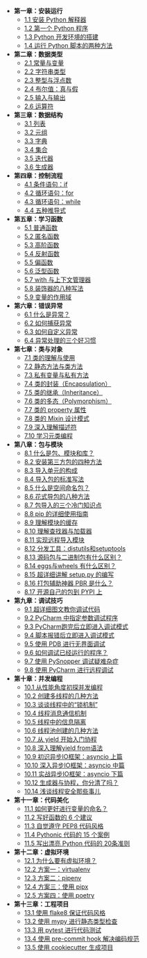 - **第一章：安装运行**
   * [1.1 安装 Python 解释器](http://demo.iswbm.com/en/latest/c01/c01_01.html)
   * [1.2 第一个 Python 程序](http://demo.iswbm.com/en/latest/c01/c01_02.html)
   * [1.3 Python 开发环境的搭建](http://demo.iswbm.com/en/latest/c01/c01_03.html)
   * [1.4 运行 Python 脚本的两种方法](http://demo.iswbm.com/en/latest/c01/c01_04.html)
- **第二章：数据类型**
   * [2.1 常量与变量](http://demo.iswbm.com/en/latest/c02/c02_01.html)
   * [2.2 字符串类型](http://demo.iswbm.com/en/latest/c02/c02_02.html)
   * [2.3 整型与浮点数](http://demo.iswbm.com/en/latest/c02/c02_03.html)
   * [2.4 布尔值：真与假](http://demo.iswbm.com/en/latest/c02/c02_04.html)
   * [2.5 输入与输出](http://demo.iswbm.com/en/latest/c02/c02_05.html)
   * [2.6 运算符](http://demo.iswbm.com/en/latest/c02/c02_06.html)
- **第三章：数据结构**
   * [3.1 列表](http://demo.iswbm.com/en/latest/c03/c03_01.html)
   * [3.2 元组](http://demo.iswbm.com/en/latest/c03/c03_02.html)
   * [3.3 字典](http://demo.iswbm.com/en/latest/c03/c03_03.html)
   * [3.4 集合](http://demo.iswbm.com/en/latest/c03/c03_04.html)
   * [3.5 迭代器](http://demo.iswbm.com/en/latest/c03/c03_05.html)
   * [3.6 生成器](http://demo.iswbm.com/en/latest/c03/c03_06.html)
- **第四章：控制流程**
   * [4.1 条件语句：if](http://demo.iswbm.com/en/latest/c04/c04_01.html)
   * [4.2 循环语句：for](http://demo.iswbm.com/en/latest/c04/c04_02.html)
   * [4.3 循环语句：while](http://demo.iswbm.com/en/latest/c04/c04_03.html)
   * [4.4 五种推导式](http://demo.iswbm.com/en/latest/c04/c04_04.html)
- **第五章：学习函数**
   * [5.1 普通函数](http://demo.iswbm.com/en/latest/c05/c05_01.html)
   * [5.2 匿名函数](http://demo.iswbm.com/en/latest/c05/c05_02.html)
   * [5.3 高阶函数](http://demo.iswbm.com/en/latest/c05/c05_03.html)
   * [5.4 反射函数](http://demo.iswbm.com/en/latest/c05/c05_04.html)
   * [5.5 偏函数](http://demo.iswbm.com/en/latest/c05/c05_05.html)
   * [5.6 泛型函数](http://demo.iswbm.com/en/latest/c05/c05_06.html)
   * [5.7 with 与上下文管理器](http://demo.iswbm.com/en/latest/c05/c05_07.html)
   * [5.8 装饰器的八种写法](http://demo.iswbm.com/en/latest/c05/c05_08.html)
   * [5.9 变量的作用域](http://demo.iswbm.com/en/latest/c05/c05_09.html)
- **第六章：错误异常**
   * [6.1 什么是异常？](http://demo.iswbm.com/en/latest/c06/c06_01.html)
   * [6.2 如何捕获异常](http://demo.iswbm.com/en/latest/c06/c06_02.html)
   * [6.3 如何自定义异常](http://demo.iswbm.com/en/latest/c06/c06_03.html)
   * [6.4 异常处理的三个好习惯](http://demo.iswbm.com/en/latest/c06/c06_04.html)
- **第七章：类与对象**
   * [7.1 类的理解与使用](http://demo.iswbm.com/en/latest/c07/c07_01.html)
   * [7.2 静态方法与类方法](http://demo.iswbm.com/en/latest/c07/c07_02.html)
   * [7.3 私有变量与私有方法](http://demo.iswbm.com/en/latest/c07/c07_03.html)
   * [7.4 类的封装（Encapsulation）](http://demo.iswbm.com/en/latest/c07/c07_04.html)
   * [7.5 类的继承（Inheritance）](http://demo.iswbm.com/en/latest/c07/c07_05.html)
   * [7.6 类的多态（Polymorphism）](http://demo.iswbm.com/en/latest/c07/c07_06.html)
   * [7.7 类的 property 属性](http://demo.iswbm.com/en/latest/c07/c07_07.html)
   * [7.8 类的 Mixin 设计模式](http://demo.iswbm.com/en/latest/c07/c07_08.html)
   * [7.9 深入理解描述符](http://demo.iswbm.com/en/latest/c07/c07_09.html)
   * [7.10 学习元类编程](http://demo.iswbm.com/en/latest/c07/c07_10.html)
- **第八章：包与模块**
   * [8.1 什么是包、模块和库？](http://demo.iswbm.com/en/latest/c08/c08_01.html)
   * [8.2 安装第三方包的四种方法](http://demo.iswbm.com/en/latest/c08/c08_02.html)
   * [8.3 导入单元的构成](http://demo.iswbm.com/en/latest/c08/c08_03.html)
   * [8.4 导入包的标准写法](http://demo.iswbm.com/en/latest/c08/c08_04.html)
   * [8.5 什么是空间命名包？](http://demo.iswbm.com/en/latest/c08/c08_05.html)
   * [8.6 花式导包的八种方法](http://demo.iswbm.com/en/latest/c08/c08_06.html)
   * [8.7 包导入的三个冷门知识点](http://demo.iswbm.com/en/latest/c08/c08_07.html)
   * [8.8 pip 的详细使用指南](http://demo.iswbm.com/en/latest/c08/c08_08.html)
   * [8.9 理解模块的缓存](http://demo.iswbm.com/en/latest/c08/c08_09.html)
   * [8.10 理解查找器与加载器](http://demo.iswbm.com/en/latest/c08/c08_10.html)
   * [8.11 实现远程导入模块](http://demo.iswbm.com/en/latest/c08/c08_11.html)
   * [8.12 分发工具：distutils和setuptools](http://demo.iswbm.com/en/latest/c08/c08_12.html)
   * [8.13 源码包与二进制包有什么区别？](http://demo.iswbm.com/en/latest/c08/c08_13.html)
   * [8.14 eggs与wheels 有什么区别？](http://demo.iswbm.com/en/latest/c08/c08_14.html)
   * [8.15 超详细讲解 setup.py 的编写](http://demo.iswbm.com/en/latest/c08/c08_15.html)
   * [8.16 打包辅助神器 PBR 是什么？](http://demo.iswbm.com/en/latest/c08/c08_16.html)
   * [8.17 开源自己的包到 PYPI 上](http://demo.iswbm.com/en/latest/c08/c08_17.html)
- **第九章：调试技巧**
   * [9.1 超详细图文教你调试代码](http://demo.iswbm.com/en/latest/c09/c09_01.html)
   * [9.2 PyCharm 中指定参数调试程序](http://demo.iswbm.com/en/latest/c09/c09_02.html)
   * [9.3 PyCharm跑完后立即进入调试模式](http://demo.iswbm.com/en/latest/c09/c09_03.html)
   * [9.4 脚本报错后立即进入调试模式](http://demo.iswbm.com/en/latest/c09/c09_04.html)
   * [9.5 使用 PDB 进行无界面调试](http://demo.iswbm.com/en/latest/c09/c09_05.html)
   * [9.6 如何调试已经运行的程序？](http://demo.iswbm.com/en/latest/c09/c09_06.html)
   * [9.7 使用 PySnopper 调试疑难杂症](http://demo.iswbm.com/en/latest/c09/c09_07.html)
   * [9.8 使用 PyCharm 进行远程调试](http://demo.iswbm.com/en/latest/c09/c09_08.html)
- **第十章：并发编程**
   * [10.1 从性能角度初探并发编程](http://demo.iswbm.com/en/latest/c10/c10_01.html)
   * [10.2 创建多线程的几种方法](http://demo.iswbm.com/en/latest/c10/c10_02.html)
   * [10.3 谈谈线程中的“锁机制”](http://demo.iswbm.com/en/latest/c10/c10_03.html)
   * [10.4 线程消息通信机制](http://demo.iswbm.com/en/latest/c10/c10_04.html)
   * [10.5 线程中的信息隔离](http://demo.iswbm.com/en/latest/c10/c10_05.html)
   * [10.6 线程池创建的几种方法](http://demo.iswbm.com/en/latest/c10/c10_06.html)
   * [10.7 从 yield 开始入门协程](http://demo.iswbm.com/en/latest/c10/c10_07.html)
   * [10.8 深入理解yield from语法](http://demo.iswbm.com/en/latest/c10/c10_08.html)
   * [10.9 初识异步IO框架：asyncio 上篇](http://demo.iswbm.com/en/latest/c10/c10_09.html)
   * [10.10 深入异步IO框架：asyncio 中篇](http://demo.iswbm.com/en/latest/c10/c10_10.html)
   * [10.11 实战异步IO框架：asyncio 下篇](http://demo.iswbm.com/en/latest/c10/c10_11.html)
   * [10.12 生成器与协程，你分清了吗？](http://demo.iswbm.com/en/latest/c10/c10_12.html)
   * [10.14 浅谈线程安全那些事儿](http://demo.iswbm.com/en/latest/c10/c10_13.html)
- **第十一章：代码美化**
   * [11.1 如何更好进行变量的命名？](http://demo.iswbm.com/en/latest/c11/c11_01.html)
   * [11.2 写好函数的 6 个建议](http://demo.iswbm.com/en/latest/c11/c11_02.html)
   * [11.3 自觉遵守 PEP8 代码风格](http://demo.iswbm.com/en/latest/c11/c11_03.html)
   * [11.4 Pythonic 代码的 15 个案例](http://demo.iswbm.com/en/latest/c11/c11_04.html)
   * [11.5 写出漂亮 Python 代码的 20条准则](http://demo.iswbm.com/en/latest/c11/c11_05.html)
- **第十二章：虚拟环境**
   * [12.1 为什么要有虚拟环境？](http://demo.iswbm.com/en/latest/c12/c12_01.html)
   * [12.2 方案一：virtualenv](http://demo.iswbm.com/en/latest/c12/c12_02.html)
   * [12.3 方案二：pipenv](http://demo.iswbm.com/en/latest/c12/c12_03.html)
   * [12.4 方案三：使用 pipx](http://demo.iswbm.com/en/latest/c12/c12_04.html)
   * [12.5 方案四：使用 poetry](http://demo.iswbm.com/en/latest/c12/c12_05.html)
- **第十三章：工程项目**
   * [13.1 使用 flake8 保证代码风格](http://demo.iswbm.com/en/latest/c13/c13_01.html)
   * [13.2 使用 mypy 进行静态类型检查](http://demo.iswbm.com/en/latest/c13/c13_02.html)
   * [13.3 用 pytest 进行代码测试](http://demo.iswbm.com/en/latest/c13/c13_03.html)
   * [13.4 使用 pre-commit hook 解决编码规范](http://demo.iswbm.com/en/latest/c13/c13_04.html)
   * [13.5 使用 cookiecutter 生成项目](http://demo.iswbm.com/en/latest/c13/c13_05.html)